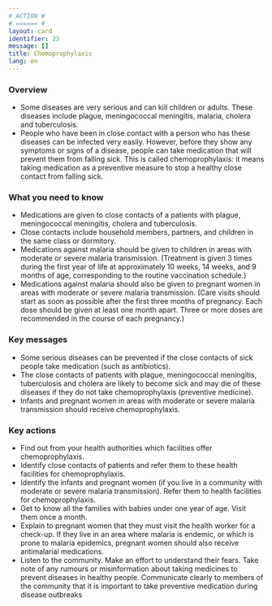 ```yaml
---
# ACTION #
# ====== #
layout: card
identifier: 23
message: []
title: Chemoprophylaxis
lang: en
---
```


### Overview

- Some diseases are very serious and can kill children or adults. These diseases include plague, meningococcal meningitis, malaria, cholera and tuberculosis. 
- People who have been in close contact with a person who has these diseases can be infected very easily. However, before they show any symptoms or signs of a disease, people can take medication that will prevent them from falling sick. This is called chemoprophylaxis: it means taking medication as a preventive measure to stop a healthy close contact from falling sick.

### What you need to know

- Medications are given to close contacts of a patients with plague, meningococcal meningitis, cholera and tuberculosis.
- Close contacts include household members, partners, and children in the same class or dormitory.
- Medications against malaria should be given to children in areas with moderate or severe malaria transmission. (Treatment is given 3 times during the first year of life at approximately 10 weeks, 14 weeks, and 9 months of age, corresponding to the routine vaccination schedule.)
- Medications against malaria should also be given to pregnant women in areas with moderate or severe malaria transmission. (Care visits should start as soon as possible after the first three months of pregnancy. Each dose should be given at least one month apart. Three or more doses are recommended in the course of each pregnancy.)

### Key messages

- Some serious diseases can be prevented if the close contacts of sick people take medication (such as antibiotics).
- The close contacts of patients with plague, meningococcal meningitis, tuberculosis and cholera are likely to become sick and may die of these diseases if they do not take chemoprophylaxis (preventive medicine).
- Infants and pregnant women in areas with moderate or severe malaria transmission should receive chemoprophylaxis.

### Key actions

- Find out from your health authorities which facilities offer chemoprophylaxis. 
-	Identify close contacts of patients and refer them to these health facilities for chemoprophylaxis.
-	Identify the infants and pregnant women (if you live in a community with moderate or severe malaria transmission). Refer them to health facilities for chemoprophylaxis.
-	Get to know all the families with babies under one year of age. Visit them once a month.
-	Explain to pregnant women that they must visit the health worker for a check-up. If they live in an area where malaria is endemic, or which is prone to malaria epidemics, pregnant women should also receive antimalarial medications.
- Listen to the community. Make an effort to understand their fears. Take note of any rumours or misinformation about taking medicines to prevent diseases in healthy people. Communicate clearly to members of the community that it is important to take preventive medication during disease outbreaks
